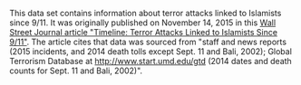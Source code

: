 This data set contains information about terror attacks linked to Islamists since 9/11. It was originally published on November 14, 2015 in this [Wall Street Journal article "Timeline: Terror Attacks Linked to Islamists Since 9/11"](http://graphics.wsj.com/terror-timeline-since-911/). The article cites that data was sourced from "staff and news reports (2015 incidents, and 2014 death tolls except Sept. 11 and Bali, 2002); Global Terrorism Database at http://www.start.umd.edu/gtd (2014 dates and death counts for Sept. 11 and Bali, 2002)".
